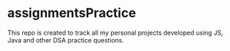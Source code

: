 # assignmentsPractice
This repo is created to track all my personal projects developed using JS, Java and other DSA practice questions.
